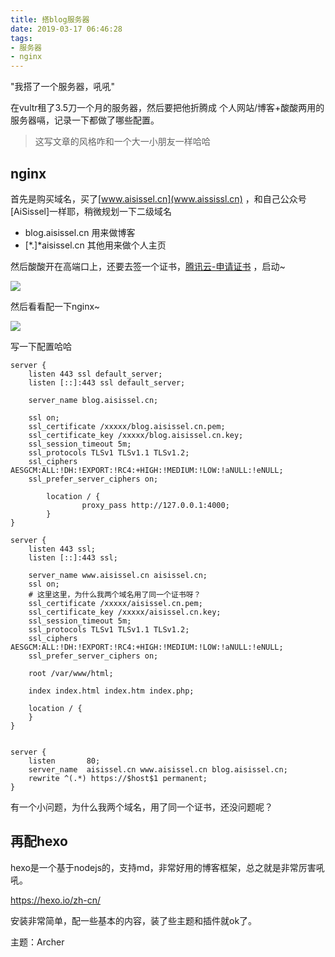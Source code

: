 ```yaml
---
title: 搭blog服务器
date: 2019-03-17 06:46:28
tags:
- 服务器
- nginx
---
```


"我搭了一个服务器，吼吼"

在vultr租了3.5刀一个月的服务器，然后要把他折腾成 个人网站/博客+酸酸两用的服务器嗝，记录一下都做了哪些配置。

<!-- more -->

> 这写文章的风格咋和一个大一小朋友一样哈哈
 
## nginx 

首先是购买域名，买了[www.aisissel.cn](www.aississl.cn) ，和自己公众号[AiSissel]一样耶，稍微规划一下二级域名

- blog.aisissel.cn 用来做博客
- [*.\]*aisissel.cn 其他用来做个人主页

然后酸酸开在高端口上，还要去签一个证书，[腾讯云-申请证书](https://console.cloud.tencent.com/ssl) ，启动~

![](https://md.byr.moe/uploads/upload_287a5e563f04f1883ca78fcd99c07eb7.png)

然后看看配一下nginx~

![](https://md.byr.moe/uploads/upload_0e947d7f43b85fab7c0b8d6ba4b7ff5c.png)

写一下配置哈哈

```nginx
server {
    listen 443 ssl default_server;
    listen [::]:443 ssl default_server;

    server_name blog.aisissel.cn;

    ssl on;
    ssl_certificate /xxxxx/blog.aisissel.cn.pem;
    ssl_certificate_key /xxxxx/blog.aisissel.cn.key;
    ssl_session_timeout 5m;
    ssl_protocols TLSv1 TLSv1.1 TLSv1.2;
    ssl_ciphers AESGCM:ALL:!DH:!EXPORT:!RC4:+HIGH:!MEDIUM:!LOW:!aNULL:!eNULL;
    ssl_prefer_server_ciphers on;

        location / {
                proxy_pass http://127.0.0.1:4000;
        }
}

server {
    listen 443 ssl;
    listen [::]:443 ssl;

    server_name www.aisissel.cn aisissel.cn;
    ssl on;
    # 这里这里，为什么我两个域名用了同一个证书呀？
    ssl_certificate /xxxxx/aisissel.cn.pem;
    ssl_certificate_key /xxxxx/aisissel.cn.key;
    ssl_session_timeout 5m;
    ssl_protocols TLSv1 TLSv1.1 TLSv1.2;
    ssl_ciphers AESGCM:ALL:!DH:!EXPORT:!RC4:+HIGH:!MEDIUM:!LOW:!aNULL:!eNULL;
    ssl_prefer_server_ciphers on;
   
    root /var/www/html;
    
    index index.html index.htm index.php;

    location / {
    }
}


server {
    listen       80;
    server_name  aisissel.cn www.aisissel.cn blog.aisissel.cn;
    rewrite ^(.*) https://$host$1 permanent;
}
```

有一个小问题，为什么我两个域名，用了同一个证书，还没问题呢？

## 再配hexo

hexo是一个基于nodejs的，支持md，非常好用的博客框架，总之就是非常厉害吼吼。

https://hexo.io/zh-cn/

安装非常简单，配一些基本的内容，装了些主题和插件就ok了。

主题：Archer



